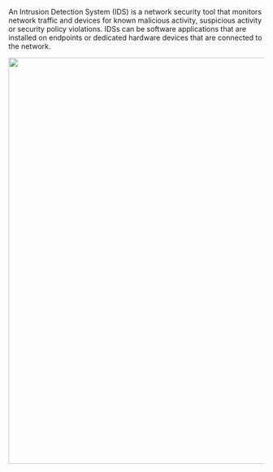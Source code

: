 An Intrusion Detection System (IDS) is a network security tool that monitors network traffic and devices for known malicious activity, suspicious activity or security policy violations.
IDSs can be software applications that are installed on endpoints or dedicated hardware devices that are connected to the network.

<div>
  <p align="center">
  <img src="pictures/diagram1.png" width="800"> 
  </p>
</div>
